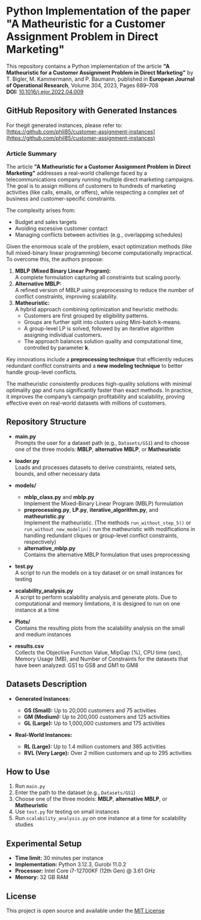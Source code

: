 # Python Implementation of the paper "A Matheuristic for a Customer Assignment Problem in Direct Marketing"

This repository contains a Python implementation of the article **"A Matheuristic for a Customer Assignment Problem in Direct Marketing"** by T. Bigler, M. Kammermann, and P. Baumann, published in **European Journal of Operational Research**, Volume 304, 2023, Pages 689–708  
**DOI:** [10.1016/j.ejor.2022.04.009](https://doi.org/10.1016/j.ejor.2022.04.009)

## GitHub Repository with Generated Instances

For thegit  generated instances, please refer to:  
[https://github.com/phil85/customer-assignment-instances](https://github.com/phil85/customer-assignment-instances)

### Article Summary

The article **"A Matheuristic for a Customer Assignment Problem in Direct Marketing"** addresses a real-world challenge faced by a telecommunications company running multiple direct marketing campaigns. The goal is to assign millions of customers to hundreds of marketing activities (like calls, emails, or offers), while respecting a complex set of business and customer-specific constraints.

The complexity arises from:
- Budget and sales targets
- Avoiding excessive customer contact
- Managing conflicts between activities (e.g., overlapping schedules)

Given the enormous scale of the problem, exact optimization methods (like full mixed-binary linear programming) become computationally impractical. To overcome this, the authors propose:
1. **MBLP (Mixed Binary Linear Program):**  
   A complete formulation capturing all constraints but scaling poorly.
2. **Alternative MBLP:**  
   A refined version of MBLP using preprocessing to reduce the number of conflict constraints, improving scalability.
3. **Matheuristic:**  
   A hybrid approach combining optimization and heuristic methods:
   - Customers are first grouped by eligibility patterns.
   - Groups are further split into clusters using Mini-batch k-means.
   - A group-level LP is solved, followed by an iterative algorithm assigning individual customers.
   - The approach balances solution quality and computational time, controlled by parameter **k**.

Key innovations include a **preprocessing technique** that efficiently reduces redundant conflict constraints and a **new modeling technique** to better handle group-level conflicts.

The matheuristic consistently produces high-quality solutions with minimal optimality gap and runs significantly faster than exact methods. In practice, it improves the company’s campaign profitability and scalability, proving effective even on real-world datasets with millions of customers.


## Repository Structure

- **main.py**  
  Prompts the user for a dataset path (e.g., `Datasets/GS1`) and to choose one of the three models: **MBLP**, **alternative MBLP**, or **Matheuristic**

- **loader.py**  
  Loads and processes datasets to derive constraints, related sets, bounds, and other necessary data

- **models/**  
  - **mblp_class.py** and **mblp.py**  
    Implement the Mixed-Binary Linear Program (MBLP) formulation  
  - **preprocessing.py**, **LP.py**, **iterative_algorithm.py**, and **matheuristic.py**  
    Implement the matheuristic. (The methods `run_without_step_5()` or `run_without_new_modelin()` run the matheuristic with modifications in handling redundant cliques or group-level conflict constraints, respectively)  
  - **alternative_mblp.py**  
    Contains the alternative MBLP formulation that uses preprocessing

- **test.py**  
  A script to run the models on a toy dataset or on small instances for testing

- **scalability_analysis.py**  
  A script to perform scalability analysis and generate plots. Due to computational and memory limitations, it is designed to run on one instance at a time

- **Plots/**  
  Contains the resulting plots from the scalability analysis on the small and medium instances

- **results.csv**  
  Collects the Objective Function Value, MipGap (%), CPU time (sec), Memory Usage (MB), and Number of Constraints for the datasets that have been analyzed: GS1 to GS8 and GM1 to GM8

## Datasets Description

- **Generated Instances:**  
  - **GS (Small):** Up to 20,000 customers and 75 activities  
  - **GM (Medium):** Up to 200,000 customers and 125 activities  
  - **GL (Large):** Up to 1,000,000 customers and 175 activities

- **Real-World Instances:**  
  - **RL (Large):** Up to 1.4 million customers and 385 activities  
  - **RVL (Very Large):** Over 2 million customers and up to 295 activities 

## How to Use

1. Run `main.py`
2. Enter the path to the dataset (e.g., `Datasets/GS1`)
3. Choose one of the three models: **MBLP**, **alternative MBLP**, or **Matheuristic**
4. Use `test.py` for testing on small instances
5. Run `scalability_analysis.py` on one instance at a time for scalability studies

## Experimental Setup

- **Time limit:** 30 minutes per instance  
- **Implementation:** Python 3.12.3, Gurobi 11.0.2  
- **Processor:** Intel Core i7-12700KF (12th Gen) @ 3.61 GHz  
- **Memory:** 32 GB RAM


## License

This project is open source and available under the [MIT License](LICENSE)

